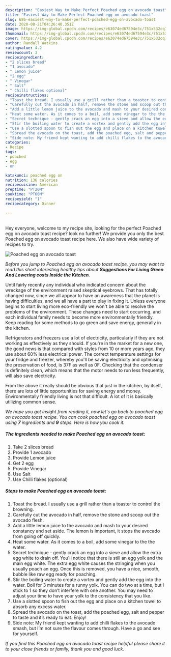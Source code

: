 ```yaml
---
description: "Easiest Way to Make Perfect Poached egg on avocado toast"
title: "Easiest Way to Make Perfect Poached egg on avocado toast"
slug: 686-easiest-way-to-make-perfect-poached-egg-on-avocado-toast
date: 2020-08-21T04:26:40.351Z
image: https://img-global.cpcdn.com/recipes/e63074ed67594e3c/751x532cq70/poached-egg-on-avocado-toast-recipe-main-photo.jpg
thumbnail: https://img-global.cpcdn.com/recipes/e63074ed67594e3c/751x532cq70/poached-egg-on-avocado-toast-recipe-main-photo.jpg
cover: https://img-global.cpcdn.com/recipes/e63074ed67594e3c/751x532cq70/poached-egg-on-avocado-toast-recipe-main-photo.jpg
author: Randall Watkins
ratingvalue: 4.2
reviewcount: 3
recipeingredient:
- "2 slices bread"
- "1 avocado"
- " Lemon juice"
- "2 egg"
- " Vinegar"
- " Salt"
- " Chilli flakes optional"
recipeinstructions:
- "Toast the bread. I usually use a grill rather than a toaster to control the browning."
- "Carefully cut the avocado in half, remove the stone and scoop out the avocado flesh."
- "Add a little lemon juice to the avocado and mash to your desired constancy and set aside. The lemon is important, it stops the avocado from going off quickly."
- "Heat some water. As it comes to a boil, add some vinegar to the the water."
- "Secret technique - gently crack an egg into a sieve and allow the extra egg white to drain off. You&#39;ll notice that there is still an egg yolk and the main egg white. The extra egg white causes the stringing when you usually poach an egg. Once this is removed, you have a nice, smooth, bubble like raw egg ready for poaching."
- "Stir the boiling water to create a vortex and gently add the egg into the water. Boil for 3 minutes for a runny yolk. You can do two at a time, but I stick to 1 so they don’t interfere with one another. You may need to adjust your time to have your yolk to the consistency that you like."
- "Use a slotted spoon to fish out the egg and place on a kitchen towel to absorb any excess water."
- "Spread the avocado on the toast, add the poached egg, salt and pepper to taste and it’s ready to eat. Enjoy!"
- "Side note: My friend kept wanting to add chilli flakes to the avocado smash, but I’m not sure the flavour comes through. Have a go and see for yourself."
categories:
- Recipe
tags:
- poached
- egg
- on

katakunci: poached egg on 
nutrition: 136 calories
recipecuisine: American
preptime: "PT20M"
cooktime: "PT60M"
recipeyield: "1"
recipecategory: Dinner

---
```

<br>
Hey everyone, welcome to my recipe site, looking for the perfect Poached egg on avocado toast recipe? look no further! We provide you only the best Poached egg on avocado toast recipe here. We also have wide variety of recipes to try.
<br>


![Poached egg on avocado toast](https://img-global.cpcdn.com/recipes/e63074ed67594e3c/751x532cq70/poached-egg-on-avocado-toast-recipe-main-photo.jpg)

<i>Before you jump to Poached egg on avocado toast recipe, you may want to read this short interesting healthy tips about 
<strong>Suggestions For Living Green And Lowering costs Inside the Kitchen</strong>.</i>
</br>

Until fairly recently any individual who indicated concern about the wreckage of the environment raised skeptical eyebrows. That has totally changed now, since we all appear to have an awareness that the planet is having difficulties, and we all have a part to play in fixing it. Unless everyone begins to start living more eco-friendly we won't be able to resolve the problems of the environment. These changes need to start occurring, and each individual family needs to become more environmentally friendly. Keep reading for some methods to go green and save energy, generally in the kitchen.

Refrigerators and freezers use a lot of electricity, particularly if they are not working as effectively as they should. If you're in the market for a new one, the good news is that compared with styles from 10 or more years ago, they use about 60% less electrical power. The correct temperature settings for your fridge and freezer, whereby you'll be saving electricity and optimising the preservation of food, is 37F as well as 0F. Checking that the condenser is definitely clean, which means that the motor needs to run less frequently, will also save electricity.

From the above it really should be obvious that just in the kitchen, by itself, there are lots of little opportunities for saving energy and money. Environmentally friendly living is not that difficult. A lot of it is basically utilizing common sense.


<i>We hope you got insight from reading it, now let's go back to poached egg on avocado toast recipe. You can cook poached egg on avocado toast using <strong>7</strong> ingredients and <strong>9</strong> steps. Here is how you cook it.
</i>

##### The ingredients needed to make Poached egg on avocado toast:

1. Take 2 slices bread
1. Provide 1 avocado
1. Provide  Lemon juice
1. Get 2 egg
1. Provide  Vinegar
1. Use  Salt
1. Use  Chilli flakes (optional)


##### Steps to make Poached egg on avocado toast:

1. Toast the bread. I usually use a grill rather than a toaster to control the browning.
1. Carefully cut the avocado in half, remove the stone and scoop out the avocado flesh.
1. Add a little lemon juice to the avocado and mash to your desired constancy and set aside. The lemon is important, it stops the avocado from going off quickly.
1. Heat some water. As it comes to a boil, add some vinegar to the the water.
1. Secret technique - gently crack an egg into a sieve and allow the extra egg white to drain off. You&#39;ll notice that there is still an egg yolk and the main egg white. The extra egg white causes the stringing when you usually poach an egg. Once this is removed, you have a nice, smooth, bubble like raw egg ready for poaching.
1. Stir the boiling water to create a vortex and gently add the egg into the water. Boil for 3 minutes for a runny yolk. You can do two at a time, but I stick to 1 so they don’t interfere with one another. You may need to adjust your time to have your yolk to the consistency that you like.
1. Use a slotted spoon to fish out the egg and place on a kitchen towel to absorb any excess water.
1. Spread the avocado on the toast, add the poached egg, salt and pepper to taste and it’s ready to eat. Enjoy!
1. Side note: My friend kept wanting to add chilli flakes to the avocado smash, but I’m not sure the flavour comes through. Have a go and see for yourself.


<i>If you find this Poached egg on avocado toast recipe helpful please share it to your close friends or family, thank you and good luck.</i>
